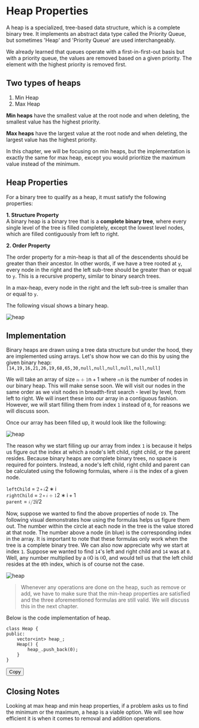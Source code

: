 <div class="my-div"><h1 id="heap-properties">Heap Properties</h1>

<p>A heap is a specialized, tree-based data structure, which is a complete binary tree. It implements an abstract data type called the Priority Queue, but sometimes 'Heap' and 'Priority Queue' are used interchangeably. </p>
<p>We already learned that queues operate with a first-in-first-out basis but with a priority queue, the values are removed based on a given priority. The element with the highest priority is removed first. </p>

<h2 id="two-types-of-heaps">Two types of heaps</h2>
<ol>
<li>Min Heap </li>
<li>Max Heap</li>
</ol>
<p><strong>Min heaps</strong> have the smallest value at the root node and when deleting, the smallest value has the highest priority. </p>
<p><strong>Max heaps</strong> have the largest value at the root node and when deleting, the largest value has the highest priority. </p>
<p>In this chapter, we will be focusing on min heaps, but the implementation is exactly the same for max heap, except you would prioritize the maximum value instead of the minimum.</p>

<h2 id="heap-properties-1">Heap Properties</h2>
<p>For a binary tree to qualify as a heap, it must satisfy the following properties:</p>
<p><strong>1. Structure Property</strong><br>A binary heap is a binary tree that is a <strong>complete binary tree</strong>, where every single level of the tree is filled completely, except the lowest level nodes, which are filled contiguously from left to right. </p>
<p><strong>2. Order Property</strong></p>
<p>The order property for a min-heap is that all of the descendents should be greater than their ancestor. In other words, if we have a tree rooted at <code class="hljs language-ebnf">y</code>, every node in the right and the left sub-tree should be greater than or equal to <code class="hljs language-ebnf">y</code>. This is a recursive property, similar to binary search trees.</p>
<p>In a max-heap, every node in the right and the left sub-tree is smaller than or equal to <code class="hljs language-ebnf">y</code>.</p>
<p>The following visual shows a binary heap.</p>
<p><img src="https://imagedelivery.net/CLfkmk9Wzy8_9HRyug4EVA/14f4ac1b-f117-45e6-27e2-e7de3b0afa00/sharpen=1" alt="heap"></p>

<h2 id="implementation">Implementation</h2>
<p>Binary heaps are drawn using a tree data structure but under the hood, they are implemented using arrays. Let's show how we can do this by using the given binary heap: <code class="hljs language-java"><span class="token punctuation">[</span><span class="token number">14</span><span class="token punctuation">,</span><span class="token number">19</span><span class="token punctuation">,</span><span class="token number">16</span><span class="token punctuation">,</span><span class="token number">21</span><span class="token punctuation">,</span><span class="token number">26</span><span class="token punctuation">,</span><span class="token number">19</span><span class="token punctuation">,</span><span class="token number">68</span><span class="token punctuation">,</span><span class="token number">65</span><span class="token punctuation">,</span><span class="token number">30</span><span class="token punctuation">,</span><span class="token keyword">null</span><span class="token punctuation">,</span><span class="token keyword">null</span><span class="token punctuation">,</span><span class="token keyword">null</span><span class="token punctuation">,</span><span class="token keyword">null</span><span class="token punctuation">,</span><span class="token keyword">null</span><span class="token punctuation">,</span><span class="token keyword">null</span><span class="token punctuation">]</span></code></p>
<p>We will take an array of size <span class="katex"><span class="katex-mathml"><math xmlns="http://www.w3.org/1998/Math/MathML"><semantics><mrow><mi>n</mi><mo>+</mo><mn>1</mn></mrow><annotation encoding="application/x-tex">n+1</annotation></semantics></math></span><span class="katex-html" aria-hidden="true"><span class="base"><span class="strut" style="height:0.6667em;vertical-align:-0.0833em;"></span><span class="mord mathnormal">n</span><span class="mspace" style="margin-right:0.2222em;"></span><span class="mbin">+</span><span class="mspace" style="margin-right:0.2222em;"></span></span><span class="base"><span class="strut" style="height:0.6444em;"></span><span class="mord">1</span></span></span></span> where <span class="katex"><span class="katex-mathml"><math xmlns="http://www.w3.org/1998/Math/MathML"><semantics><mrow><mi>n</mi></mrow><annotation encoding="application/x-tex">n</annotation></semantics></math></span><span class="katex-html" aria-hidden="true"><span class="base"><span class="strut" style="height:0.4306em;"></span><span class="mord mathnormal">n</span></span></span></span> is the number of nodes in our binary heap. This will make sense soon. We will visit our nodes in the same order as we visit nodes in breadth-first search - level by level, from left to right. We will insert these into our array in a contiguous fashion. However, we will start filling them from index <code class="hljs language-undefined">1</code> instead of <code class="hljs language-undefined">0</code>, for reasons we will discuss soon. </p>
<p>Once our array has been filled up, it would look like the following: </p>
<p><img src="https://imagedelivery.net/CLfkmk9Wzy8_9HRyug4EVA/2de1eb2d-7437-4cc9-4192-e9eaaf77d600/sharpen=1" alt="heap"></p>
<p>The reason why we start filling up our array from index <code class="hljs language-undefined">1</code> is because it helps us figure out the index at which a node's left child, right child, or the parent resides. Because binary heaps are complete binary trees, no space is required for pointers. Instead, a node's left child, right child and parent can be calculated using the following formulas, where <span class="katex"><span class="katex-mathml"><math xmlns="http://www.w3.org/1998/Math/MathML"><semantics><mrow><mi>i</mi></mrow><annotation encoding="application/x-tex">i</annotation></semantics></math></span><span class="katex-html" aria-hidden="true"><span class="base"><span class="strut" style="height:0.6595em;"></span><span class="mord mathnormal">i</span></span></span></span> is the index of a given node.</p>
<p><code class="hljs language-ebnf">leftChild</code> = <span class="katex"><span class="katex-mathml"><math xmlns="http://www.w3.org/1998/Math/MathML"><semantics><mrow><mn>2</mn><mo>∗</mo><mi>i</mi></mrow><annotation encoding="application/x-tex">2 * i</annotation></semantics></math></span><span class="katex-html" aria-hidden="true"><span class="base"><span class="strut" style="height:0.6444em;"></span><span class="mord">2</span><span class="mspace" style="margin-right:0.2222em;"></span><span class="mbin">∗</span><span class="mspace" style="margin-right:0.2222em;"></span></span><span class="base"><span class="strut" style="height:0.6595em;"></span><span class="mord mathnormal">i</span></span></span></span><br><code class="hljs language-ebnf">rightChild</code> = <span class="katex"><span class="katex-mathml"><math xmlns="http://www.w3.org/1998/Math/MathML"><semantics><mrow><mn>2</mn><mo>∗</mo><mi>i</mi><mo>+</mo><mn>1</mn></mrow><annotation encoding="application/x-tex">2 * i + 1</annotation></semantics></math></span><span class="katex-html" aria-hidden="true"><span class="base"><span class="strut" style="height:0.6444em;"></span><span class="mord">2</span><span class="mspace" style="margin-right:0.2222em;"></span><span class="mbin">∗</span><span class="mspace" style="margin-right:0.2222em;"></span></span><span class="base"><span class="strut" style="height:0.7429em;vertical-align:-0.0833em;"></span><span class="mord mathnormal">i</span><span class="mspace" style="margin-right:0.2222em;"></span><span class="mbin">+</span><span class="mspace" style="margin-right:0.2222em;"></span></span><span class="base"><span class="strut" style="height:0.6444em;"></span><span class="mord">1</span></span></span></span><br><code class="hljs language-ebnf">parent</code> = <span class="katex"><span class="katex-mathml"><math xmlns="http://www.w3.org/1998/Math/MathML"><semantics><mrow><mi>i</mi><mi mathvariant="normal">/</mi><mn>2</mn></mrow><annotation encoding="application/x-tex">i / 2</annotation></semantics></math></span><span class="katex-html" aria-hidden="true"><span class="base"><span class="strut" style="height:1em;vertical-align:-0.25em;"></span><span class="mord mathnormal">i</span><span class="mord">/2</span></span></span></span></p>
<p>Now, suppose we wanted to find the above properties of node <code class="hljs language-undefined">19</code>. The following visual demonstrates how using the formulas helps us figure them out. The number within the circle at each node in the tree is the value stored at that node. The number above a node (in blue) is the corresponding index in the array. It is important to note that these formulas only work when the tree is a complete binary tree. We can also now appreciate why we start at index <code class="hljs language-undefined">1</code>. Suppose we wanted to find <code class="hljs language-undefined">14</code>'s left and right child and <code class="hljs language-undefined">14</code> was at <code class="hljs language-undefined">0</code>. Well, any number multiplied by a <span class="katex"><span class="katex-mathml"><math xmlns="http://www.w3.org/1998/Math/MathML"><semantics><mrow><mn>0</mn></mrow><annotation encoding="application/x-tex">0</annotation></semantics></math></span><span class="katex-html" aria-hidden="true"><span class="base"><span class="strut" style="height:0.6444em;"></span><span class="mord">0</span></span></span></span> is <span class="katex"><span class="katex-mathml"><math xmlns="http://www.w3.org/1998/Math/MathML"><semantics><mrow><mn>0</mn></mrow><annotation encoding="application/x-tex">0</annotation></semantics></math></span><span class="katex-html" aria-hidden="true"><span class="base"><span class="strut" style="height:0.6444em;"></span><span class="mord">0</span></span></span></span>, and would tell us that the left child resides at the <code class="hljs language-undefined">0</code>th index, which is of course not the case. </p>
<p><img src="https://imagedelivery.net/CLfkmk9Wzy8_9HRyug4EVA/d9af7215-abfe-4fbf-189c-3a82aeb98c00/sharpen=1" alt="heap"></p>
<blockquote>
<p>Whenever any operations are done on the heap, such as remove or add, we have to make sure that the min-heap properties are satisfied and the three aforementioned formulas are still valid. We will discuss this in the next chapter.</p>
</blockquote>
<p>Below is the code implementation of heap. </p>
<div class="code-toolbar"><pre class="language-cpp" tabindex="0"><code class="hljs language-cpp"><span class="token keyword">class</span> <span class="token class-name">Heap</span> <span class="token punctuation">{</span>
<span class="token keyword">public</span><span class="token operator">:</span>
    vector<span class="token operator">&lt;</span><span class="token keyword">int</span><span class="token operator">&gt;</span> heap_<span class="token punctuation">;</span>
    <span class="token function">Heap</span><span class="token punctuation">(</span><span class="token punctuation">)</span> <span class="token punctuation">{</span>
        heap_<span class="token punctuation">.</span><span class="token function">push_back</span><span class="token punctuation">(</span><span class="token number">0</span><span class="token punctuation">)</span><span class="token punctuation">;</span>
    <span class="token punctuation">}</span>
<span class="token punctuation">}</span>
</code></pre><div class="toolbar"><div class="toolbar-item"><button class="copy-to-clipboard-button" type="button" data-copy-state="copy"><span>Copy</span></button></div></div></div>

<h2 id="closing-notes">Closing Notes</h2>
<p>Looking at max heap and min heap properties, if a problem asks us to find the minimum or the maximum, a heap is a viable option. We will see how efficient it is when it comes to removal and addition operations.</p>

</div>

